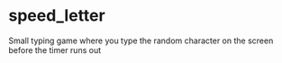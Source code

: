 # speed_letter
Small typing game where you type the random character on the screen before the timer runs out
